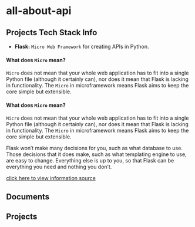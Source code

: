 # all-about-api


## Projects Tech Stack Info
* **Flask:**  `Micro Web Framework` for creating APIs in Python.


#### What does `Micro` mean?
`Micro` does not mean that your whole web application has to fit into a single Python file (although it certainly can), nor does it mean that Flask is lacking in functionality. The `Micro` in microframework means Flask aims to keep the core simple but extensible. 


#### What does `Micro` mean?
`Micro` does not mean that your whole web application has to fit into a single Python file (although it certainly can), nor does it mean that Flask is lacking in functionality. The `Micro` in microframework means Flask aims to keep the core simple but extensible. 

Flask won’t make many decisions for you, such as what database to use. Those decisions that it does make, such as what templating engine to use, are easy to change. Everything else is up to you, so that Flask can be everything you need and nothing you don’t.

[click here to view information source](https://flask.palletsprojects.com/en/2.1.x/foreword/#what-does-micro-mean)

## Documents


## Projects
